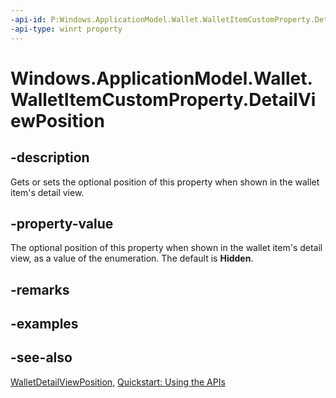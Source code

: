 ```yaml
---
-api-id: P:Windows.ApplicationModel.Wallet.WalletItemCustomProperty.DetailViewPosition
-api-type: winrt property
---
```


<!-- Property syntax
public Windows.ApplicationModel.Wallet.WalletDetailViewPosition DetailViewPosition { get;  set; }
-->

# Windows.ApplicationModel.Wallet.WalletItemCustomProperty.DetailViewPosition

## -description
Gets or sets the optional position of this property when shown in the wallet item's detail view.

## -property-value
The optional position of this property when shown in the wallet item's detail view, as a value of the enumeration. The default is **Hidden**.

## -remarks

## -examples

## -see-also
[WalletDetailViewPosition](walletdetailviewposition.md), [Quickstart: Using the   APIs](http://msdn.microsoft.com/library/4312628c-37a3-48a7-b41f-14605d478cf7)
